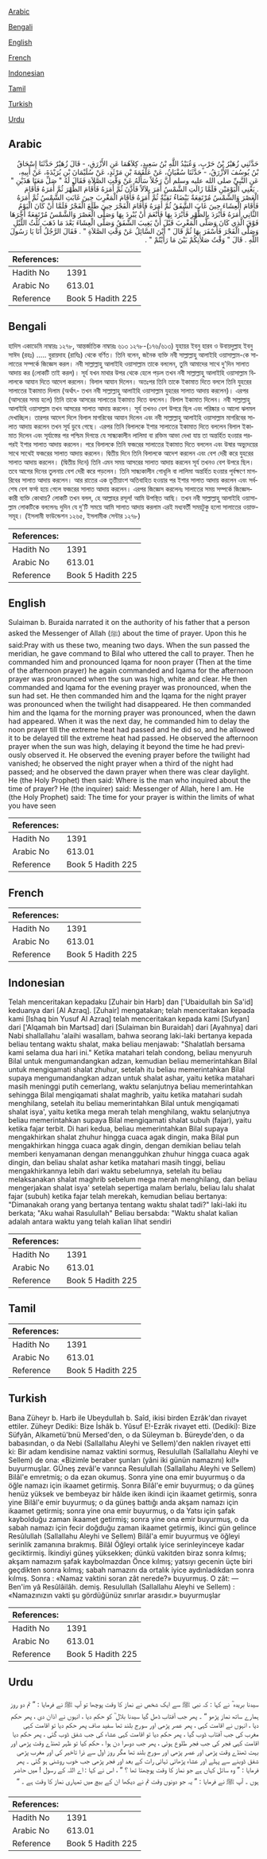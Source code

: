 [Arabic](#arabic)

[Bengali](#bengali)

[English](#english)

[French](#french)

[Indonesian](#indonesian)

[Tamil](#tamil)

[Turkish](#turkish)

[Urdu](#urdu)

## Arabic


<div dir="rtl" lang="ar" style={{fontSize:'larger',backgroundColor:'#f8f9fa',padding:20}}>
حَدَّثَنِي زُهَيْرُ بْنُ حَرْبٍ، وَعُبَيْدُ اللَّهِ بْنُ سَعِيدٍ، كِلاَهُمَا عَنِ الأَزْرَقِ، - قَالَ زُهَيْرٌ حَدَّثَنَا إِسْحَاقُ بْنُ يُوسُفَ الأَزْرَقُ، - حَدَّثَنَا سُفْيَانُ، عَنْ عَلْقَمَةَ بْنِ مَرْثَدٍ، عَنْ سُلَيْمَانَ بْنِ بُرَيْدَةَ، عَنْ أَبِيهِ، عَنِ النَّبِيِّ صلى الله عليه وسلم أَنَّ رَجُلاً سَأَلَهُ عَنْ وَقْتِ الصَّلاَةِ فَقَالَ لَهُ ‏"‏ صَلِّ مَعَنَا هَذَيْنِ ‏"‏ ‏.‏ يَعْنِي الْيَوْمَيْنِ فَلَمَّا زَالَتِ الشَّمْسُ أَمَرَ بِلاَلاً فَأَذَّنَ ثُمَّ أَمَرَهُ فَأَقَامَ الظُّهْرَ ثُمَّ أَمَرَهُ فَأَقَامَ الْعَصْرَ وَالشَّمْسُ مُرْتَفِعَةٌ بَيْضَاءُ نَقِيَّةٌ ثُمَّ أَمَرَهُ فَأَقَامَ الْمَغْرِبَ حِينَ غَابَتِ الشَّمْسُ ثُمَّ أَمَرَهُ فَأَقَامَ الْعِشَاءَ حِينَ غَابَ الشَّفَقُ ثُمَّ أَمَرَهُ فَأَقَامَ الْفَجْرَ حِينَ طَلَعَ الْفَجْرُ فَلَمَّا أَنْ كَانَ الْيَوْمُ الثَّانِي أَمَرَهُ فَأَبْرَدَ بِالظُّهْرِ فَأَبْرَدَ بِهَا فَأَنْعَمَ أَنْ يُبْرِدَ بِهَا وَصَلَّى الْعَصْرَ وَالشَّمْسُ مُرْتَفِعَةٌ أَخَّرَهَا فَوْقَ الَّذِي كَانَ وَصَلَّى الْمَغْرِبَ قَبْلَ أَنْ يَغِيبَ الشَّفَقُ وَصَلَّى الْعِشَاءَ بَعْدَ مَا ذَهَبَ ثُلُثُ اللَّيْلِ وَصَلَّى الْفَجْرَ فَأَسْفَرَ بِهَا ثُمَّ قَالَ ‏"‏ أَيْنَ السَّائِلُ عَنْ وَقْتِ الصَّلاَةِ ‏"‏ ‏.‏ فَقَالَ الرَّجُلُ أَنَا يَا رَسُولَ اللَّهِ ‏.‏ قَالَ ‏"‏ وَقْتُ صَلاَتِكُمْ بَيْنَ مَا رَأَيْتُمْ ‏"‏ ‏.‏
</div>
<div style={{backgroundColor:'#f8f9fa',padding:20, marginBottom: 10}}><table> <thead> <tr> <th>References:</th> <th></th> </tr> </thead> <tbody><tr><td>Hadith No</td><td>1391</td></tr><tr><td>Arabic No</td><td>613.01</td></tr><tr><td>Reference</td><td>Book 5 Hadith 225</td></tr></tbody></table></div>

## Bengali


<div dir="ltr" lang="bn" style={{fontSize:'larger',backgroundColor:'#f8f9fa',padding:20}}>
হাদিস একাডেমি নাম্বারঃ ১২৭৮, আন্তর্জাতিক নাম্বারঃ ৬১৩ ১২৭৮-(১৭৬/৬১৩) যুহায়র ইবনু হারব ও উবায়দুল্লাহ ইবনু সাঈদ (রহঃ) ..... বুরায়দাহ (রাযিঃ) থেকে বর্ণিত। তিনি বলেন, জনৈক ব্যক্তি নবী সাল্লাল্লাহু আলাইহি ওয়াসাল্লাম-কে সালাতের সম্পর্কে জিজ্ঞেস করল। নবী সাল্লাল্লাহু আলাইহি ওয়াসাল্লাম তাকে বললেন, তুমি আমাদের সাথে দু'দিন সালাত আদায় কর (লোকটি তাই করল)। সূর্য যখন মাথার উপর থেকে হেলে পড়ল তখন নবী সাল্লাল্লাহু আলাইহি ওয়াসাল্লাম বিলালকে আযান দিতে আদেশ করলেন। বিলাল আযান দিলেন। অতঃপর তিনি তাকে ইকামাত দিতে বললে তিনি যুহরের সালাতের ইকামাত দিলাম (অর্থাৎ- তখন নবী সাল্লাল্লাহু আলাইহি ওয়াসাল্লাম যুহরের সালাত আদায় করলেন)। এরপর (আসরের সময় হলে) তিনি তাকে আসরের সালাতের ইকামাত দিতে বললেন। বিলাল ইকামাত দিলেন। নবী সাল্লাল্লাহু আলাইহি ওয়াসাল্লাম তখন আসরের সালাত আদায় করলেন। সূর্য তখনও বেশ উপরে ছিল এবং পরিষ্কার ও আলো ঝলমল দেখাচ্ছিল। তারপর আদেশ দিলে বিলাল মাগরিবের আযান দিলেন এবং নবী সাল্লাল্লাহু আলাইহি ওয়াসাল্লাম মাগরিবের সালাত আদায় করলেন তখন সূর্য ডুবে গেছে। এরপর তিনি বিলালকে ইশার সালাতের ইকামাত দিতে বললেন বিলাল ইকামাত দিলেন এবং সূর্যাস্তের পর পশ্চিম দিগন্তে যে সান্ধ্যকালীন লালিমা বা রক্তিম আভা দেখা যায় তা অন্তৰ্হিত হওয়ার পরপরই ইশার সালাত আদায় করলেন। পরে বিলালকে তিনি ফজরের সালাতের ইকামাত দিতে বললেন এবং উষার অভ্যুদয়ের সাথে সাথেই ফজরের সালাত আদায় করলেন। দ্বিতীয় দিনে তিনি বিলালকে আদেশ করলেন এবং বেশ দেরী করে যুহরের সালাত আদায় করলেন। (দ্বিতীয় দিনে) তিনি এমন সময় আসরের সালাত আদায় করলেন সূর্য তখনও বেশ উপরে ছিল। তবে আগের দিনের তুলনায় বেশ দেরী করে পড়লেন। তিনি সান্ধ্যকালীন গোধূলি বা লালিমা অন্তৰ্হিত হওয়ার পূর্বক্ষণে মাগরিবের সালাত আদায় করলেন। আর রাতের এক তৃতীয়াংশ অতিবাহিত হওয়ার পর ইশার সালাত আদায় করলেন এবং সর্বশেষ বেশ ফর্সা হয়ে গেলে ফজরের সালাত আদায় করলেন। এরপর জিজ্ঞেস করলেনঃ সালাতের সময় সম্পর্কে জিজ্ঞেসকারী ব্যক্তি কোথায়? লোকটি তখন বলল, হে আল্লাহর রসূল! আমি উপস্থিত আছি। তখন নবী সাল্লাল্লাহু আলাইহি ওয়াসাল্লাম লোকটিকে বললেনঃ দুদিন যে দু'টি সময়ে আমি সালাত আদায় করলাম এরই মধ্যবর্তী সময়টুকু হলো সালাতের ওয়াক্তসমূহ। (ইসলামী ফাউন্ডেশন ১২৬৫, ইসলামীক সেন্টার ১২৭৮)
</div>
<div style={{backgroundColor:'#f8f9fa',padding:20, marginBottom: 10}}><table> <thead> <tr> <th>References:</th> <th></th> </tr> </thead> <tbody><tr><td>Hadith No</td><td>1391</td></tr><tr><td>Arabic No</td><td>613.01</td></tr><tr><td>Reference</td><td>Book 5 Hadith 225</td></tr></tbody></table></div>

## English


<div dir="ltr" lang="en" style={{fontSize:'larger',backgroundColor:'#f8f9fa',padding:20}}>
Sulaiman b. Buraida narrated it on the authority of his father that a person asked the Messenger of Allah (ﷺ) about the time of prayer. Upon this he said:Pray with us these two, meaning two days. When the sun passed the meridian, he gave command to Bilal who uttered the call to prayer. Then he commanded him and pronounced Iqama for noon prayer (Then at the time of the afternoon prayer) he again commanded and Iqama for the afternoon prayer was pronounced when the sun was high, white and clear. He then commanded and Iqama for the evening prayer was pronounced, when the sun had set. He then commanded him and the Iqama for the night prayer was pronounced when the twilight had disappeared. He then commanded him and the Iqama for the morning prayer was pronounced, when the dawn had appeared. When it was the next day, he commanded him to delay the noon prayer till the extreme heat had passed and he did so, and he allowed it to be delayed till the extreme heat had passed. He observed the afternoon prayer when the sun was high, delaying it beyond the time he had previously observed it. He observed the evening prayer before the twilight had vanished; he observed the night prayer when a third of the night had passed; and he observed the dawn prayer when there was clear daylight. He (the Holy Prophet) then said: Where is the man who inquired about the time of prayer? He (the inquirer) said: Messenger of Allah, here I am. He (the Holy Prophet) said: The time for your prayer is within the limits of what you have seen
</div>
<div style={{backgroundColor:'#f8f9fa',padding:20, marginBottom: 10}}><table> <thead> <tr> <th>References:</th> <th></th> </tr> </thead> <tbody><tr><td>Hadith No</td><td>1391</td></tr><tr><td>Arabic No</td><td>613.01</td></tr><tr><td>Reference</td><td>Book 5 Hadith 225</td></tr></tbody></table></div>

## French


<div dir="ltr" lang="fr" style={{fontSize:'larger',backgroundColor:'#f8f9fa',padding:20}}>

</div>
<div style={{backgroundColor:'#f8f9fa',padding:20, marginBottom: 10}}><table> <thead> <tr> <th>References:</th> <th></th> </tr> </thead> <tbody><tr><td>Hadith No</td><td>1391</td></tr><tr><td>Arabic No</td><td>613.01</td></tr><tr><td>Reference</td><td>Book 5 Hadith 225</td></tr></tbody></table></div>

## Indonesian


<div dir="ltr" lang="id" style={{fontSize:'larger',backgroundColor:'#f8f9fa',padding:20}}>
Telah menceritakan kepadaku [Zuhair bin Harb] dan ['Ubaidullah bin Sa'id] keduanya dari [Al Azraq]. [Zuhair] mengatakan; telah menceritakan kepada kami [Ishaq bin Yusuf Al Azraq] telah menceritakan kepada kami [Sufyan] dari ['Alqamah bin Martsad] dari [Sulaiman bin Buraidah] dari [Ayahnya] dari Nabi shallallahu 'alaihi wasallam, bahwa seorang laki-laki bertanya kepada beliau tentang waktu shalat, maka beliau menjawab: "Shalatlah bersama kami selama dua hari ini." Ketika matahari telah condong, beliau menyuruh Bilal untuk mengumandangkan adzan, kemudian beliau memerintahkan Bilal untuk mengiqamati shalat zhuhur, setelah itu beliau memerintahkan Bilal supaya mengumandangkan adzan untuk shalat ashar, yaitu ketika matahari masih meninggi putih cemerlang, waktu selanjutnya beliau memerintahkan sehingga Bilal mengiqamati shalat maghrib, yaitu ketika matahari sudah menghilang, setelah itu beliau memerintahkan Bilal untuk mengiqamati shalat isya', yaitu ketika mega merah telah menghilang, waktu selanjutnya beliau memerintahkan supaya Bilal mengiqamati shalat subuh (fajar), yaitu ketika fajar terbit. Di hari kedua, beliau memerintahkan Bilal supaya mengakhirkan shalat zhuhur hingga cuaca agak dingin, maka Bilal pun mengakhirkan hingga cuaca agak dingin, dengan demikian beliau telah memberi kenyamanan dengan menangguhkan zhuhur hingga cuaca agak dingin, dan beliau shalat ashar ketika matahari masih tinggi, beliau mengakhirkannya lebih dari waktu sebelumnya, setelah itu beliau melaksanakan shalat maghrib sebelum mega merah menghilang, dan beliau mengerjakan shalat isya' setelah sepertiga malam berlalu, beliau lalu shalat fajar (subuh) ketika fajar telah merekah, kemudian beliau bertanya: "Dimanakah orang yang bertanya tentang waktu shalat tadi?" laki-laki itu berkata; "Aku wahai Rasulullah" Beliau bersabda: "Waktu shalat kalian adalah antara waktu yang telah kalian lihat sendiri
</div>
<div style={{backgroundColor:'#f8f9fa',padding:20, marginBottom: 10}}><table> <thead> <tr> <th>References:</th> <th></th> </tr> </thead> <tbody><tr><td>Hadith No</td><td>1391</td></tr><tr><td>Arabic No</td><td>613.01</td></tr><tr><td>Reference</td><td>Book 5 Hadith 225</td></tr></tbody></table></div>

## Tamil


<div dir="ltr" lang="ta" style={{fontSize:'larger',backgroundColor:'#f8f9fa',padding:20}}>

</div>
<div style={{backgroundColor:'#f8f9fa',padding:20, marginBottom: 10}}><table> <thead> <tr> <th>References:</th> <th></th> </tr> </thead> <tbody><tr><td>Hadith No</td><td>1391</td></tr><tr><td>Arabic No</td><td>613.01</td></tr><tr><td>Reference</td><td>Book 5 Hadith 225</td></tr></tbody></table></div>

## Turkish


<div dir="ltr" lang="tr" style={{fontSize:'larger',backgroundColor:'#f8f9fa',padding:20}}>
Bana Züheyr b. Harb ile Ubeydullah b. Saîd, ikisi birden Ezrâk'dan rivayet ettiler. Züheyr Dediki: Bize İshâk b. Yûsuf E!-Ezrâk rivayet etti. (Dediki): Bize Süfyân, Alkametü'bnü Mersed'den, o da Süleyman b. Büreyde'den, o da babasından, o da Nebi (Sallallahu Aleyhi ve Sellem)'den naklen rivayet etti ki: Bir adam kendisine namaz vaktini sormuş, Resulullah (Sallallahu Aleyhi ve Sellem) de ona: «Bizimle beraber şunları (yâni iki günün namazını) kıl!» buyurmuşlar. GÜneş zevâl'e varınca Resulullah (Sallallahu Aleyhi ve Sellem) Bilâl'e emretmiş; o da ezan okumuş. Sonra yine ona emir buyurmuş o da öğle namazı için ikaamet getirmiş. Sonra Bilâl'e emir buyurmuş; o da güneş henüz yüksek ve bembeyaz bir hâlde iken ikindi için ikaamet getirmiş, sonra yine Bilâl'e emir buyurmuş; o da güneş battığı anda akşam namazı için ikaamet getirmiş; sonra yine ona emir buyurmuş, o da Yatsı için şafak kaybolduğu zaman ikaamet getirmiş; sonra yine ona emir buyurmuş, o da sabah namazı için fecir doğduğu zaman ikaamet getirmiş, ikinci gün gelince Resûlullah (Sallallahu Aleyhi ve Sellem) Bilâl'a emir buyurmuş ve öğleyi serinlik zamanına bırakmış. Bilâl Öğleyi ortalık iyice serinleyinceye kadar geciktirmiş. İkindiyi güneş yüksekken; dünkü vakitden biraz sonra kılmış; akşam namazım şafak kaybolmazdan Önce kılmış; yatsıyı gecenin üçte biri geçdikten sonra kılmış; sabah namazını da ortalık iyice aydınladıkdan sonra kılmış. Sonra : «Namaz vaktini soran zât nerede?» buyurmuş. O zât: — Ben'im yâ Resûlâilâh. demiş. Resulullah (Sallallahu Aleyhi ve Sellem) : «Namazınızın vakti şu gördüğünüz sınırlar arasıdır.» buyurmuşlar
</div>
<div style={{backgroundColor:'#f8f9fa',padding:20, marginBottom: 10}}><table> <thead> <tr> <th>References:</th> <th></th> </tr> </thead> <tbody><tr><td>Hadith No</td><td>1391</td></tr><tr><td>Arabic No</td><td>613.01</td></tr><tr><td>Reference</td><td>Book 5 Hadith 225</td></tr></tbody></table></div>

## Urdu


<div dir="rtl" lang="ur" style={{fontSize:'larger',backgroundColor:'#f8f9fa',padding:20}}>
سیدنا بریدہ ؓ نے کہا : کہ نبی ﷺ سے ایک شخص نے نماز کا وقت پوچھا تو آپ ﷺ نے فرمایا : ” تم دو روز ہمارے ساتھ نماز پڑھو “ ۔ پھر جب آفتاب ڈھل گیا سیدنا بلال ؓ کو حکم دیا ، انہوں نے اذان دی ، پھر حکم دیا ، انہوں نے اقامت کہی ، پھر عصر پڑھی اور سورج بلند تھا سفید صاف پھر حکم دیا تو اقامت کہی مغرب کی جب آفتاب ڈوب گیا ، پھر حکم دیا تو اقامت کہی عشاء کی جب شفق ڈوب گئی ، پھر حکم دیا اقامت کہی فجر کی جب فجر طلوع ہوئی ، پھر جب دوسرا دن ہوا ، حکم کیا تو ظہر ٹھنڈے وقت پڑھی اور بہت ٹھنڈے وقت پڑھی اور عصر پڑھی اور سورج بلند تھا مگر روز اول سے ذرا تاخیر کی اور مغرب پڑھی شفق ڈوبنے سے پہلے اور عشاء پڑھائی تہائی رات کے بعد اور فجر پڑھی جب خوب روشنی ہو گئی ۔ پھر فرمایا : ” وہ سائل کہاں ہے جو نماز کا وقت پوچھتا تھا ؟ “ ، اس نے کہا : اے اللہ کے رسول ! میں حاضر ہوں ۔ آپ ﷺ نے فرمایا : ” یہ جو دونوں وقت تم نے دیکھا ان کے بیچ میں تمہاری نماز کا وقت ہے ۔ “
</div>
<div style={{backgroundColor:'#f8f9fa',padding:20, marginBottom: 10}}><table> <thead> <tr> <th>References:</th> <th></th> </tr> </thead> <tbody><tr><td>Hadith No</td><td>1391</td></tr><tr><td>Arabic No</td><td>613.01</td></tr><tr><td>Reference</td><td>Book 5 Hadith 225</td></tr></tbody></table></div>